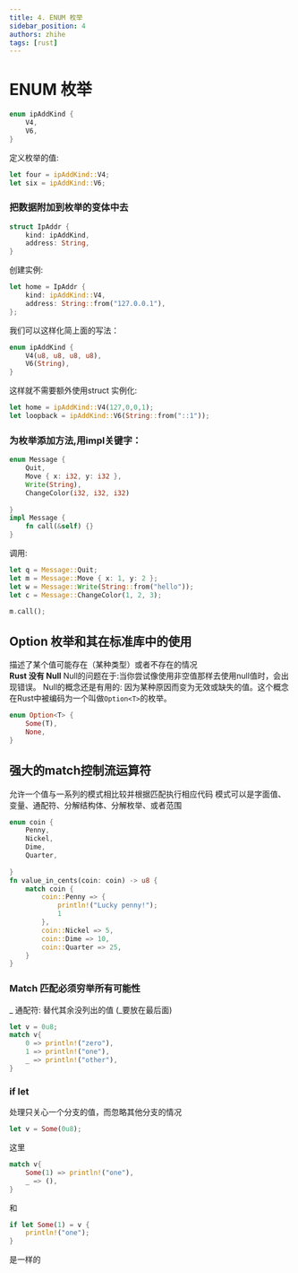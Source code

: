 ```yaml
---
title: 4. ENUM 枚举
sidebar_position: 4
authors: zhihe
tags: [rust]
---
```

# ENUM 枚举
```rust
enum ipAddKind {
    V4,
    V6,
}
```
定义枚举的值:
```rust
let four = ipAddKind::V4;
let six = ipAddKind::V6;
```

### 把数据附加到枚举的变体中去
```rust
struct IpAddr {
    kind: ipAddKind,
    address: String,
}

```
创建实例:
```rust
let home = IpAddr {
    kind: ipAddKind::V4,
    address: String::from("127.0.0.1"),
};
```
我们可以这样化简上面的写法：
```rust
enum ipAddKind {
    V4(u8, u8, u8, u8),
    V6(String),
}
```
这样就不需要额外使用struct
实例化:
```rust
let home = ipAddKind::V4(127,0,0,1);
let loopback = ipAddKind::V6(String::from("::1"));
```
### 为枚举添加方法,用impl关键字：
```rust
enum Message {
    Quit,
    Move { x: i32, y: i32 },
    Write(String),
    ChangeColor(i32, i32, i32)
    
}
impl Message {
    fn call(&self) {} 
}
```
调用:
```rust
let q = Message::Quit;
let m = Message::Move { x: 1, y: 2 };
let w = Message::Write(String::from("hello"));
let c = Message::ChangeColor(1, 2, 3);

m.call();
```
## Option 枚举和其在标准库中的使用
描述了某个值可能存在（某种类型）或者不存在的情况  
**Rust 没有 Null**
Null的问题在于:当你尝试像使用非空值那样去使用null值时，会出现错误。
Null的概念还是有用的: 因为某种原因而变为无效或缺失的值。这个概念在Rust中被编码为一个叫做`Option<T>`的枚举。
```Rust
enum Option<T> {
    Some(T),
    None,
}
```
## 强大的match控制流运算符
允许一个值与一系列的模式相比较并根据匹配执行相应代码
模式可以是字面值、变量、通配符、分解结构体、分解枚举、或者范围
```Rust
enum coin {
    Penny,
    Nickel,
    Dime,
    Quarter,
    
}
fn value_in_cents(coin: coin) -> u8 {
    match coin {
        coin::Penny => {
            println!("Lucky penny!");
            1
        },
        coin::Nickel => 5,
        coin::Dime => 10,
        coin::Quarter => 25,
    }
}
```
### Match 匹配必须穷举所有可能性
_ 通配符: 替代其余没列出的值 (_要放在最后面)
```rust
let v = 0u8;
match v{
    0 => println!("zero"),
    1 => println!("one"),
    _ => println!("other"),
}
```

### if let
处理只关心一个分支的值，而忽略其他分支的情况
```rust
let v = Some(0u8);
```
这里
```rust
match v{
    Some(1) => println!("one"),
    _ => (),
}
```
和
```rust
if let Some(1) = v {
    println!("one");
}
```
是一样的